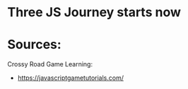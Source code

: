 # Three JS Journey starts now

# Sources:
Crossy Road Game Learning:
- https://javascriptgametutorials.com/